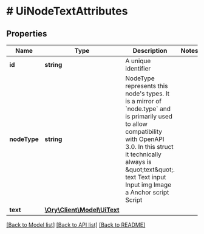 # # UiNodeTextAttributes

## Properties

Name | Type | Description | Notes
------------ | ------------- | ------------- | -------------
**id** | **string** | A unique identifier |
**nodeType** | **string** | NodeType represents this node&#39;s types. It is a mirror of &#x60;node.type&#x60; and is primarily used to allow compatibility with OpenAPI 3.0.  In this struct it technically always is \&quot;text\&quot;. text Text input Input img Image a Anchor script Script |
**text** | [**\Ory\Client\Model\UiText**](UiText.md) |  |

[[Back to Model list]](../../README.md#models) [[Back to API list]](../../README.md#endpoints) [[Back to README]](../../README.md)

